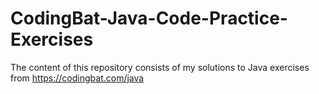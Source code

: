 # CodingBat-Java-Code-Practice-Exercises
The content of this repository consists of my solutions to Java exercises from https://codingbat.com/java
